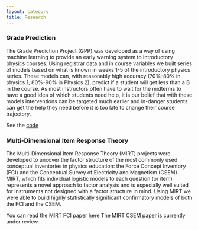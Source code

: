 ```yaml
---
layout: category
title: Research
---
```


### Grade Prediction
The Grade Prediction Project (GPP) was developed as a way of using machine learning to provide
an early warning system to introductory physics courses. Using registrar data and in course variables
we built series of models based on what is known in weeks 1-5 of the introductory physics series.
These models can, with reasonably high accuracy (70%-80% in physics 1, 80%-90% in Physics 2), predict if a student will get less than a B in the course. As most instructors often have to wait for the midterms to have a good idea of which students need help, it
is our belief that with these models interventions can be targeted much earlier and in-danger students 
can get the help they need before it is too late to change their course trajectory.

See the [code](https://github.com/cabotzabriskie/Grade-Prediction-Project)

### Multi-Dimensional Item Response Theory

The Multi-Dimensional Item Response Theory (MIRT) projects were developed to uncover the factor structure of the most commonly used conceptual inventories in physics education: the Force Concept Inventory (FCI) and the Conceptual Survey of Electricity and Magnetism (CSEM). MIRT, which fits individual logistic models to each question (or item) represents a novel approach to factor analysis and is especially well suited for instruments not designed with a factor structure in mind. Using MIRT we were able to build highly statistically significant confirmatory models of both the FCI and the CSEM.

You can read the MIRT FCI paper [here](https://journals.aps.org/prper/abstract/10.1103/PhysRevPhysEducRes.14.010137)
The MIRT CSEM paper is currently under review.
